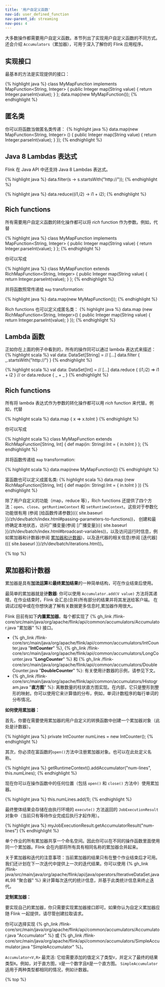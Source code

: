 ```yaml
---
title: '用户自定义函数'
nav-id: user_defined_function
nav-parent_id: streaming
nav-pos: 4
---
```

<!--
Licensed to the Apache Software Foundation (ASF) under one
or more contributor license agreements.  See the NOTICE file
distributed with this work for additional information
regarding copyright ownership.  The ASF licenses this file
to you under the Apache License, Version 2.0 (the
"License"); you may not use this file except in compliance
with the License.  You may obtain a copy of the License at

  http://www.apache.org/licenses/LICENSE-2.0

Unless required by applicable law or agreed to in writing,
software distributed under the License is distributed on an
"AS IS" BASIS, WITHOUT WARRANTIES OR CONDITIONS OF ANY
KIND, either express or implied.  See the License for the
specific language governing permissions and limitations
under the License.
-->

大多数操作都需要用户自定义函数。本节列出了实现用户自定义函数的不同方式。还会介绍 `Accumulators`（累加器），可用于深入了解你的 Flink 应用程序。

<div class="codetabs" markdown="1">
<div data-lang="java" markdown="1">

<a name="implementing-an-interface"></a>

## 实现接口

最基本的方法是实现提供的接口：

{% highlight java %}
class MyMapFunction implements MapFunction<String, Integer> {
  public Integer map(String value) { return Integer.parseInt(value); }
};
data.map(new MyMapFunction());
{% endhighlight %}

<a name="anonymous-classes"></a>

## 匿名类

你可以将函数当做匿名类传递：
{% highlight java %}
data.map(new MapFunction<String, Integer> () {
  public Integer map(String value) { return Integer.parseInt(value); }
});
{% endhighlight %}

<a name="java-8-lambdas"></a>

## Java 8 Lambdas 表达式

Flink 在 Java API 中还支持 Java 8 Lambdas 表达式。

{% highlight java %}
data.filter(s -> s.startsWith("http://"));
{% endhighlight %}

{% highlight java %}
data.reduce((i1,i2) -> i1 + i2);
{% endhighlight %}

<a name="rich-functions"></a>

## Rich functions

所有需要用户自定义函数的转化操作都可以将 *rich* function 作为参数。例如，代替

{% highlight java %}
class MyMapFunction implements MapFunction<String, Integer> {
  public Integer map(String value) { return Integer.parseInt(value); }
};
{% endhighlight %}

你可以写成

{% highlight java %}
class MyMapFunction extends RichMapFunction<String, Integer> {
  public Integer map(String value) { return Integer.parseInt(value); }
};
{% endhighlight %}

并将函数照常传递给 `map` transformation:

{% highlight java %}
data.map(new MyMapFunction());
{% endhighlight %}

Rich functions 也可以定义成匿名类：
{% highlight java %}
data.map (new RichMapFunction<String, Integer>() {
  public Integer map(String value) { return Integer.parseInt(value); }
});
{% endhighlight %}

</div>
<div data-lang="scala" markdown="1">

<a name="lambda-functions"></a>

## Lambda 函数

正如你在上面的例子中看到的，所有的操作同可以通过 lambda 表达式来描述：
{% highlight scala %}
val data: DataSet[String] = // [...]
data.filter { _.startsWith("http://") }
{% endhighlight %}

{% highlight scala %}
val data: DataSet[Int] = // [...]
data.reduce { (i1,i2) => i1 + i2 }
// or
data.reduce { _ + _ }
{% endhighlight %}

<a name="rich-functions"></a>

## Rich functions

所有将 lambda 表达式作为参数的转化操作都可以用 *rich* function 来代替。例如，代替

{% highlight scala %}
data.map { x => x.toInt }
{% endhighlight %}

你可以写成

{% highlight scala %}
class MyMapFunction extends RichMapFunction[String, Int] {
  def map(in: String):Int = { in.toInt }
};
{% endhighlight %}

并将函数传递给 `map` transformation:

{% highlight scala %}
data.map(new MyMapFunction())
{% endhighlight %}

富函数也可以定义成匿名类:
{% highlight scala %}
data.map (new RichMapFunction[String, Int] {
  def map(in: String):Int = { in.toInt }
})
{% endhighlight %}
</div>

</div>

除了用户自定义的功能（map，reduce 等），Rich functions 还提供了四个方法：`open`、`close`、`getRuntimeContext` 和
`setRuntimeContext`。这些对于参数化功能很有用
(参阅 [给函数传递参数]({{ site.baseurl }}/zh/dev/batch/index.html#passing-parameters-to-functions))，
创建和最终确定本地状态，访问广播变量(参阅
[广播变量]({{ site.baseurl }}/zh/dev/batch/index.html#broadcast-variables))，以及访问运行时信息，例如累加器和计数器(参阅
[累加器和计数器](#累加器和计数器))，以及迭代器的相关信息(参阅 [迭代器]({{ site.baseurl }}/zh/dev/batch/iterations.html))。

{% top %}

<a name="accumulators--counters"></a>

## 累加器和计数器

累加器是具有**加法运算**和**最终累加结果**的一种简单结构，可在作业结束后使用。

最简单的累加器就是**计数器**: 你可以使用
```Accumulator.add(V value)``` 方法将其递增。在作业结束时，Flink 会汇总(合并)所有部分的结果并将其发送给客户端。
在调试过程中或在你想快速了解有关数据更多信息时,累加器作用很大。

Flink 目前有如下**内置累加器**。每个都实现了
{% gh_link /flink-core/src/main/java/org/apache/flink/api/common/accumulators/Accumulator.java "累加器" %}
接口。

- {% gh_link /flink-core/src/main/java/org/apache/flink/api/common/accumulators/IntCounter.java "__IntCounter__" %},
  {% gh_link /flink-core/src/main/java/org/apache/flink/api/common/accumulators/LongCounter.java "__LongCounter__" %}
  和 {% gh_link /flink-core/src/main/java/org/apache/flink/api/common/accumulators/DoubleCounter.java "__DoubleCounter__" %}:
  有关使用计数器的示例，请参见下文。
- {% gh_link /flink-core/src/main/java/org/apache/flink/api/common/accumulators/Histogram.java "__直方图__" %}:
  离散数量的柱状直方图实现。在内部，它只是整形到整形的映射。你可以使用它来计算值的分布，例如，单词计数程序的每行单词的分布情况。

__如何使用累加器：__

首先，你要在需要使用累加器的用户自定义的转换函数中创建一个累加器对象（此处是计数器）。

{% highlight java %}
private IntCounter numLines = new IntCounter();
{% endhighlight %}

其次，你必须在富函数的```open()```方法中注册累加器对象。也可以在此处定义名称。

{% highlight java %}
getRuntimeContext().addAccumulator("num-lines", this.numLines);
{% endhighlight %}

现在你可以在操作函数中的任何位置（包括 ```open()``` 和 ```close()``` 方法中）使用累加器。

{% highlight java %}
this.numLines.add(1);
{% endhighlight %}

最终整体结果会存储在由执行环境的 `execute()` 方法返回的 ```JobExecutionResult``` 对象中（当前只有等待作业完成后执行才起作用）。

{% highlight java %}
myJobExecutionResult.getAccumulatorResult("num-lines")
{% endhighlight %}

单个作业的所有累加器共享一个命名空间。因此你可以在不同的操作函数里面使用同一个累加器。Flink 会在内部将所有具有相同名称的累加器合并起来。

关于累加器和迭代的注意事项：当前累加器的结果只有在整个作业结束后才可用。我们还计划在下一次迭代中提供上一次的迭代结果。你可以使用
{% gh_link /flink-java/src/main/java/org/apache/flink/api/java/operators/IterativeDataSet.java#L98 "聚合器" %}
来计算每次迭代的统计信息，并基于此类统计信息来终止迭代。

__定制累加器：__

要实现自己的累加器，你只需要实现累加器接口即可。如果你认为自定义累加器应随 Flink 一起提供，请尽管创建拉取请求。

你可以选择实现
{% gh_link /flink-core/src/main/java/org/apache/flink/api/common/accumulators/Accumulator.java "Accumulator" %}
或 {% gh_link /flink-core/src/main/java/org/apache/flink/api/common/accumulators/SimpleAccumulator.java "SimpleAccumulator" %}。

```Accumulator<V,R>``` 最灵活: 它给需要添加的值定义了类型```V```，并定义了最终的结果类型```R```。例如，对于直方图，```V```是一个数字且```R```是一个直方图。
 ```SimpleAccumulator``` 适用于两种类型都相同的情况，例如计数器。

{% top %}
